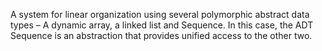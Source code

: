 A system for linear organization using several
polymorphic abstract data types – A dynamic array, a linked list and 
Sequence. In this case, the ADT Sequence is an abstraction
that provides unified access to the other two.
